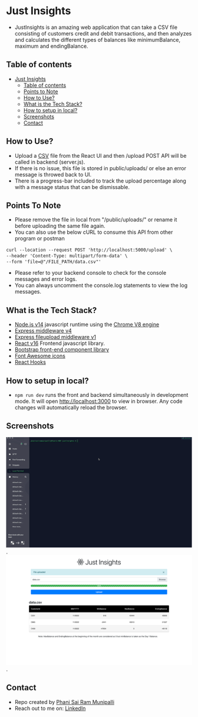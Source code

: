 # Just Insights

- JustInsights is an amazing web application that can take a CSV file consisting of customers credit and debit transactions, and then analyzes and calculates the different types of balances like minimumBalance, maximum and endingBalance.

## Table of contents

- [Just Insights](#justinsights)
  - [Table of contents](#table-of-contents)
  - [Points to Note](#points-to-note)
  - [How to Use?](#how-to-use)
  - [What is the Tech Stack?](#what-is-the-tech-stack)
  - [How to setup in local?](#how-to-setup-in-local)
  - [Screenshots](#screenshots)
  - [Contact](#contact)

## How to Use?

- Upload a [CSV](/files/data.csv) file from the React UI and then /upload POST API will be called in backend (server.js).
- If there is no issue, this file is stored in public/uploads/ or else an error message is throwed back to UI.
- There is a progress-bar included to track the upload percentage along with a message status that can be dismissable.

## Points To Note

- Please remove the file in local from "/public/uploads/" or rename it before uploading the same file again.
- You can also use the below cURL to consume this API from other program or postman

```
curl --location --request POST 'http://localhost:5000/upload' \
--header 'Content-Type: multipart/form-data' \
--form 'file=@"/FILE_PATH/data.csv"'
```

- Please refer to your backend console to check for the console messages and error logs.
- You can always uncomment the console.log statements to view the log messages.

## What is the Tech Stack?

- [Node.js v14](https://nodejs.org/) javascript runtime using the [Chrome V8 engine](https://v8.dev/)
- [Express middleware v4](https://expressjs.com/)
- [Express fileupload middleware v1](https://www.npmjs.com/package/express-fileupload)
- [React v16](https://reactjs.org/) Frontend javascript library.
- [Bootstrap front-end component library](https://getbootstrap.com/)
- [Font Awesome icons](https://fontawesome.com/)
- [React Hooks](https://reactjs.org/docs/hooks-overview.html#state-hook)

## How to setup in local?

- `npm run dev` runs the front and backend simultaneously in development mode. It will open [http://localhost:3000](http://localhost:3000) to view in browser. Any code changes will automatically reload the browser.

## Screenshots

![Demo](/files/justinsightsdemo.gif).
![Example screenshot](/files/insights.png).

## Contact

- Repo created by [Phani Sai Ram Munipalli](https://github.com/phanisaimunipalli)
- Reach out to me on: [LinkedIn](https://www.linkedin.com/in/iamphanisairam/)
